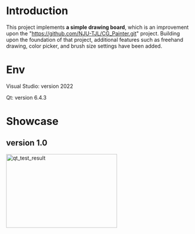 # Introduction
This project implements **a simple drawing board**, which is an improvement upon the "https://github.com/NJU-TJL/CG_Painter.git" project. Building upon the foundation of that project, additional features such as freehand drawing, color picker, and brush size settings have been added.
# Env
Visual Studio: version 2022

Qt: version 6.4.3
# Showcase
## version 1.0
<img src="图片链接" alt="qt_test_result" width="300" height="200">

